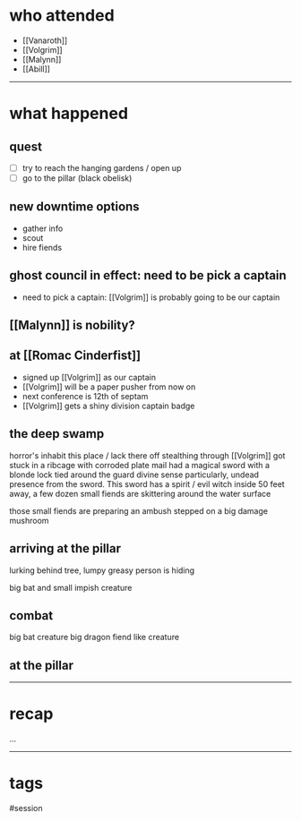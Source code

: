 # who attended

- [[Vanaroth]]
- [[Volgrim]]
- [[Malynn]]
- [[Abill]]

---
# what happened

## quest
- [ ] try to reach the hanging gardens / open up 
- [ ] go to the pillar (black obelisk)
## new downtime options
- gather info
- scout 
- hire fiends
## ghost council in effect: need to be pick a captain
- need to pick a captain: [[Volgrim]] is probably going to be our captain
## [[Malynn]] is nobility?
## at [[Romac Cinderfist]]
- signed up [[Volgrim]] as our captain
- [[Volgrim]] will be a paper pusher from now on
- next conference is 12th of septam
- [[Volgrim]] gets a shiny division captain badge
## the deep swamp
horror's inhabit this place / lack there off
stealthing through
[[Volgrim]] got stuck in a ribcage with corroded plate mail
had a magical sword with a blonde lock tied around the guard
divine sense
	particularly, undead presence from the sword. This sword has a spirit / evil witch inside
	50 feet away, a few dozen small fiends are skittering around the water surface

those small fiends are preparing an ambush 
stepped on a big damage mushroom

## arriving at the pillar
lurking behind tree, lumpy greasy person is hiding

big bat and small impish creature

## combat
big bat creature
big dragon fiend like creature

## at the pillar




---
# recap

...

---
# tags

#session